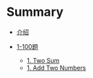 # Summary

* [介绍](README.md)

* [1-100题](part/first.md)
    * [1. Two Sum](100/1.md)
    * [1. Add Two Numbers](100/2.md)
